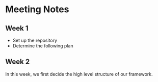 # Meeting Notes

## Week 1

* Set up the repository
* Determine the following plan

## Week 2

In this week, we first decide the high level structure of our framework.